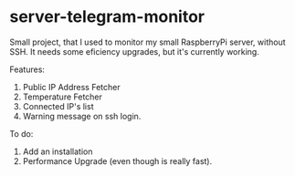 # server-telegram-monitor
Small project, that I used to monitor my small RaspberryPi server, without SSH.
It needs some eficiency upgrades, but it's currently working.

Features:
1. Public IP Address Fetcher
2. Temperature Fetcher
3. Connected IP's list
4. Warning message on ssh login.

To do:
1. Add an installation
2. Performance Upgrade (even though is really fast).
